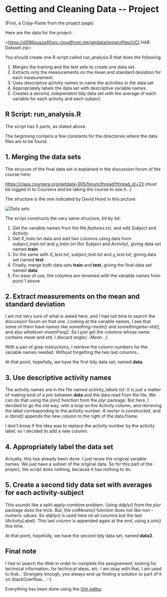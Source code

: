 Getting and Cleaning Data -- Project
====================================
(First, a Copy-Paste from the project page)

Here are the data for the project:

<https://d396qusza40orc.cloudfront.net/getdata/projectfiles/UCI HAR Dataset.zip>

You should create one R script called run_analysis.R that does the following. 

1. Merges the training and the test sets to create one data set.
2. Extracts only the measurements on the mean and standard deviation for each
   measurement. 
3. Uses descriptive activity names to name the activities in the data set
4. Appropriately labels the data set with descriptive variable names. 
5. Creates a second, independent tidy data set with the average of each variable
   for each activity and each subject.


R Script: run_analysis.R
------------------------
The script has 5 parts, as stated above.

The beginning contains a few constants for the directories where the data files
are to be found.

## 1. Merging the data sets ##
The strucure of the final data set is explained in the discussion forum of
the course here:

  <https://class.coursera.org/getdata-005/forum/thread?thread_id=23> (must be
logged in to Coursera and be taking the course to see it...)

The structure is the one indicated by David Hood in this picture:

![Data sets](./Slide2.png)

The script constructs the very same structure, bit by bit:

1. Get the variable names from the file *features.txt*, and add *Subject* and
   *Activity*
2. Get *X_train.txt* data and add two columns using data from
   *subject_train.txt* and *y_train.txt* (for *Subject* and *Activity*), giving
   data set named **train**
3. Do the same with *X_test.txt*, *subject_test.txt* and *y_test.txt*, giving
   data set named **test**
4. Finally, merge both data sets **train** and **test**, giving the final data set
   named **data**
5. For ease of use, the columns are renamed with the variable names from point 1
   above


## 2. Extract measurements on the mean and standard deviation ##
I am not very sure of what is asked here, and I had not time to search the
discussion forum on that one. Looking at the variable names, I see that some of
them have names like *something-mean()* and *somethingelse-std()*, and also
*whatever-meanFreq()*. So I just get the columns whose name contains *mean* and
*std*. I discard *angle(...Mean...)*.

With a pair of grep instructions, I retrieve the column numbers for the variable
names needed. Without forgetting the two last columns...

At that point, hopefully, we have the first tidy data set, named **data**.


## 3. Use descriptive activity names ##
The activity names are in the file named *activity_labels.txt*. It is just a
matter of making kind of a join between **data** and the data read from the
file. We can do that using the *join()* function from the *plyr* package. But
here, I decided to go the old way, with a loop on the *Activity* column, and
retrieving the label corresponding to the activity number. A vector is
constructed, and a *cbind()* appends the new column to the right of the
data.frame.

I don't know if the idea was to replace the activity number by the activity
label, so I decided to add a new column.


## 4. Appropriately label the data set ##
Actually, this has already been done. I just reuse the original variable names.
We just have a subset of the original data. So for this part of the project, the
script does nothing, because it has nothing to do.


## 5. Create a second tidy data set with averages for each activity-subject ##
This sounds like a split-apply-combine problem. Using *ddply()* from the *plyr*
package does the trick. But, the *colMeans()* function does not like non
-numeric values. So *ddply()* is used here on all columns but the last
(ActivityLabel). This last column is appended again at the end, using a *join()*
this time.

At that point, hopefully, we have the second tidy data set, named **data2**.


## Final note ##
I had to search the Web in order to complete the assignement, looking for
technical information, for technical ideas, etc. I am okay with that, I am used
to that... Strangely enough, you always end up finding a solution or part of it
on StackOverflow... :-)

Everything has been done using the [Vim editor](http://www.vim.org).


